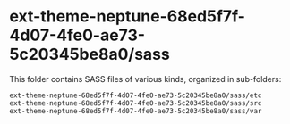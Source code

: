 # ext-theme-neptune-68ed5f7f-4d07-4fe0-ae73-5c20345be8a0/sass

This folder contains SASS files of various kinds, organized in sub-folders:

    ext-theme-neptune-68ed5f7f-4d07-4fe0-ae73-5c20345be8a0/sass/etc
    ext-theme-neptune-68ed5f7f-4d07-4fe0-ae73-5c20345be8a0/sass/src
    ext-theme-neptune-68ed5f7f-4d07-4fe0-ae73-5c20345be8a0/sass/var
